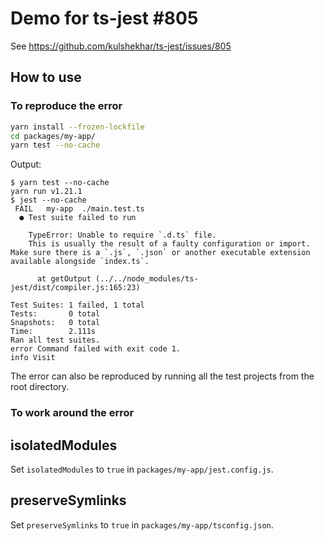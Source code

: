 # Demo for ts-jest #805

See https://github.com/kulshekhar/ts-jest/issues/805

## How to use

### To reproduce the error

```sh
yarn install --frozen-lockfile
cd packages/my-app/
yarn test --no-cache
```

Output:

```shell
$ yarn test --no-cache
yarn run v1.21.1
$ jest --no-cache
 FAIL   my-app  ./main.test.ts
  ● Test suite failed to run

    TypeError: Unable to require `.d.ts` file.
    This is usually the result of a faulty configuration or import. Make sure there is a `.js`, `.json` or another executable extension available alongside `index.ts`.

      at getOutput (../../node_modules/ts-jest/dist/compiler.js:165:23)

Test Suites: 1 failed, 1 total
Tests:       0 total
Snapshots:   0 total
Time:        2.111s
Ran all test suites.
error Command failed with exit code 1.
info Visit
```

The error can also be reproduced by running all the test projects from the root directory.

### To work around the error

## isolatedModules

Set `isolatedModules` to `true` in `packages/my-app/jest.config.js`.

## preserveSymlinks

Set `preserveSymlinks` to `true` in `packages/my-app/tsconfig.json`.
